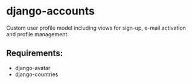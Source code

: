 # django-accounts
Custom user profile model including views for sign-up, e-mail activation and profile management.

## Requirements:
* django-avatar
* django-countries
